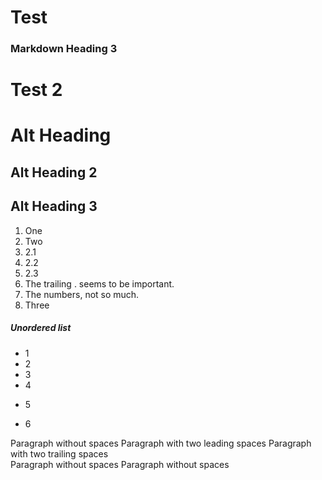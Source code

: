 # Test
### Markdown Heading 3
# Test 2
Alt Heading
===========

Alt Heading 2
-------------

Alt Heading 3
--------

1. One
2. Two
  1. 2.1
  2. 2.2
  3. 2.3
  4. The trailing . seems to be important.
  69. The numbers, not so much.
3. Three

##### Unordered list

* 1
* 2
* 3
* 4
+ 5
- 6

Paragraph without spaces
  Paragraph with two leading spaces
Paragraph with two trailing spaces  
Paragraph without spaces
Paragraph without spaces

